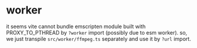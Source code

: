 # worker

it seems vite cannot bundle emscripten module built with PROXY_TO_PTHREAD by `?worker` import (possibly due to esm worker).
so, we just transpile `src/worker/ffmpeg.ts` separately and use it by `?url` import.
